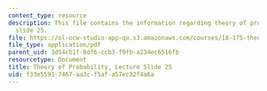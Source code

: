 ```yaml
---
content_type: resource
description: This file contains the information regarding theory of probability, lecture
  slide 25.
file: https://ol-ocw-studio-app-qa.s3.amazonaws.com/courses/18-175-theory-of-probability-spring-2014/f33e55917467aa3cf5afa57ec32f4a6a_MIT18_175S14_Lecture25.pdf
file_type: application/pdf
parent_uid: 3d54cb1f-8df6-ccb3-f9fb-a234ec6516fb
resourcetype: Document
title: Theory of Probability, Lecture Slide 25
uid: f33e5591-7467-aa3c-f5af-a57ec32f4a6a
---
```


